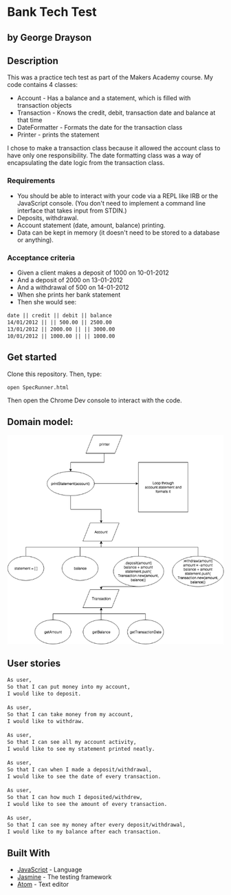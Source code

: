 # Bank Tech Test

## by George Drayson

## Description

This was a practice tech test as part of the Makers Academy course. My code contains 4 classes:
- Account - Has a balance and a statement, which is filled with transaction objects
- Transaction - Knows the credit, debit, transaction date and  balance at that time
- DateFormatter - Formats the date for the transaction class
- Printer - prints the statement

I chose to make a transaction class because it allowed the account class to have only one responsibility.
The date formatting class was a way of encapsulating the date logic from the transaction class.


### Requirements
 - You should be able to interact with your code via a REPL like IRB or the JavaScript console. (You don't need to implement a command line interface that takes input from STDIN.)
 - Deposits, withdrawal.
 - Account statement (date, amount, balance) printing.
 - Data can be kept in memory (it doesn't need to be stored to a database or anything).

### Acceptance criteria

- Given a client makes a deposit of 1000 on 10-01-2012
- And a deposit of 2000 on 13-01-2012
- And a withdrawal of 500 on 14-01-2012
- When she prints her bank statement
- Then she would see:
```
date || credit || debit || balance
14/01/2012 || || 500.00 || 2500.00
13/01/2012 || 2000.00 || || 3000.00
10/01/2012 || 1000.00 || || 1000.00
```
## Get started

Clone this repository. Then, type:
```
open SpecRunner.html
```
Then open the Chrome Dev console to interact with the code.

## Domain model:

![Domain model](images/bank_test.png "Bank tech test domain model")

## User stories

```
As user,
So that I can put money into my account,
I would like to deposit.

As user,
So that I can take money from my account,
I would like to withdraw.

As user,
So that I can see all my account activity,
I would like to see my statement printed neatly.

As user,
So that I can when I made a deposit/withdrawal,
I would like to see the date of every transaction.

As user,
So that I can how much I deposited/withdrew,
I would like to see the amount of every transaction.

As user,
So that I can see my money after every deposit/withdrawal,
I would like to my balance after each transaction.
```

## Built With

* [JavaScript](https://www.javascript.com/) - Language
* [Jasmine](https://jasmine.github.io/) - The testing framework
* [Atom](https://atom.io/) - Text editor
